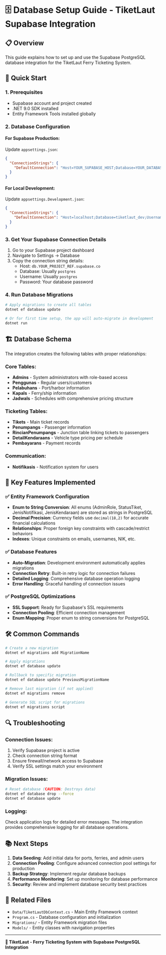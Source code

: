 # 🗄️ Database Setup Guide - TiketLaut Supabase Integration

## 📋 Overview
This guide explains how to set up and use the Supabase PostgreSQL database integration for the TiketLaut Ferry Ticketing System.

## 🚀 Quick Start

### 1. Prerequisites
- Supabase account and project created
- .NET 9.0 SDK installed
- Entity Framework Tools installed globally

### 2. Database Configuration

#### For Supabase Production:
Update `appsettings.json`:
```json
{
  "ConnectionStrings": {
    "DefaultConnection": "Host=YOUR_SUPABASE_HOST;Database=YOUR_DATABASE_NAME;Username=YOUR_USERNAME;Password=YOUR_PASSWORD;Port=5432;SSL Mode=Require;Trust Server Certificate=true"
  }
}
```

#### For Local Development:
Update `appsettings.Development.json`:
```json
{
  "ConnectionStrings": {
    "DefaultConnection": "Host=localhost;Database=tiketlaut_dev;Username=postgres;Password=password;Port=5432;SSL Mode=Disable"
  }
}
```

### 3. Get Your Supabase Connection Details
1. Go to your Supabase project dashboard
2. Navigate to Settings → Database
3. Copy the connection string details:
   - Host: `db.YOUR_PROJECT_REF.supabase.co`
   - Database: Usually `postgres`
   - Username: Usually `postgres`
   - Password: Your database password

### 4. Run Database Migrations
```bash
# Apply migrations to create all tables
dotnet ef database update

# Or for first time setup, the app will auto-migrate in development
dotnet run
```

## 🏗️ Database Schema

The integration creates the following tables with proper relationships:

### Core Tables:
- **Admins** - System administrators with role-based access
- **Penggunas** - Regular users/customers
- **Pelabuhans** - Port/harbor information
- **Kapals** - Ferry/ship information
- **Jadwals** - Schedules with comprehensive pricing structure

### Ticketing Tables:
- **Tikets** - Main ticket records
- **Penumpangs** - Passenger information
- **RincianPenumpangs** - Junction table linking tickets to passengers
- **DetailKendaraans** - Vehicle type pricing per schedule
- **Pembayarans** - Payment records

### Communication:
- **Notifikasis** - Notification system for users

## 🔧 Key Features Implemented

### ✅ Entity Framework Configuration
- **Enum to String Conversion**: All enums (AdminRole, StatusTiket, JenisNotifikasi, JenisKendaraan) are stored as strings in PostgreSQL
- **Decimal Precision**: Currency fields use `decimal(18,2)` for accurate financial calculations
- **Relationships**: Proper foreign key constraints with cascade/restrict behaviors
- **Indexes**: Unique constraints on emails, usernames, NIK, etc.

### ✅ Database Features
- **Auto-Migration**: Development environment automatically applies migrations
- **Connection Retry**: Built-in retry logic for connection failures
- **Detailed Logging**: Comprehensive database operation logging
- **Error Handling**: Graceful handling of connection issues

### ✅ PostgreSQL Optimizations
- **SSL Support**: Ready for Supabase's SSL requirements
- **Connection Pooling**: Efficient connection management
- **Enum Mapping**: Proper enum to string conversions for PostgreSQL

## 🛠️ Common Commands

```bash
# Create a new migration
dotnet ef migrations add MigrationName

# Apply migrations
dotnet ef database update

# Rollback to specific migration
dotnet ef database update PreviousMigrationName

# Remove last migration (if not applied)
dotnet ef migrations remove

# Generate SQL script for migrations
dotnet ef migrations script
```

## 🔍 Troubleshooting

### Connection Issues:
1. Verify Supabase project is active
2. Check connection string format
3. Ensure firewall/network access to Supabase
4. Verify SSL settings match your environment

### Migration Issues:
```bash
# Reset database (CAUTION: Destroys data)
dotnet ef database drop --force
dotnet ef database update
```

### Logging:
Check application logs for detailed error messages. The integration provides comprehensive logging for all database operations.

## 📚 Next Steps

1. **Data Seeding**: Add initial data for ports, ferries, and admin users
2. **Connection Pooling**: Configure advanced connection pool settings for production
3. **Backup Strategy**: Implement regular database backups
4. **Performance Monitoring**: Set up monitoring for database performance
5. **Security**: Review and implement database security best practices

## 🔗 Related Files

- `Data/TiketLautDbContext.cs` - Main Entity Framework context
- `Program.cs` - Database configuration and initialization
- `Migrations/` - Entity Framework migration files
- `Models/` - Entity classes with navigation properties

---
**🚢 TiketLaut - Ferry Ticketing System with Supabase PostgreSQL Integration**